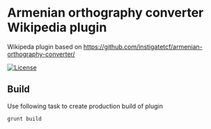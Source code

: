 # Armenian orthography converter Wikipedia plugin

Wikipeda plugin based on https://github.com/instigatetcf/armenian-orthography-converter/

[![License](https://img.shields.io/badge/license-GPLv3-blue.svg?style=flat-square)](https://github.com/instigatetcf/armenian-orthography-converter/blob/master/LICENSE)

## Build

Use following task to create production build of plugin

    grunt build
